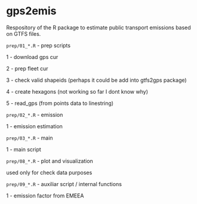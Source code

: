 # gps2emis

Respository of the R package to estimate public transport emissions based on GTFS files.


`prep/01_*.R` - prep scripts 

1 - download gps cur

2 - prep fleet cur

3 - check valid shapeids (perhaps it could be add into gtfs2gps package)

4 - create hexagons (not working so far I dont know why)

5 - read_gps (from points data to linestring)

`prep/02_*.R` - emission

1 - emission estimation

`prep/03_*.R` - main 

1 - main script

`prep/08_*.R` - plot and visualization

used only for check data purposes

`prep/09_*.R` - auxiliar script / internal functions

1 - emission factor from EMEEA
